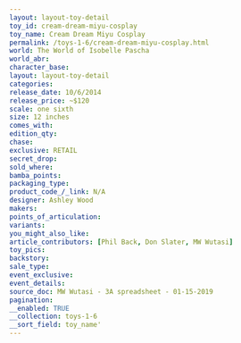 ```yaml
---
layout: layout-toy-detail 
toy_id: cream-dream-miyu-cosplay
toy_name: Cream Dream Miyu Cosplay
permalink: /toys-1-6/cream-dream-miyu-cosplay.html
world: The World of Isobelle Pascha
world_abr: 
character_base: 
layout: layout-toy-detail
categories: 
release_date: 10/6/2014
release_price: ~$120
scale: one sixth
size: 12 inches
comes_with: 
edition_qty: 
chase: 
exclusive: RETAIL
secret_drop: 
sold_where: 
bamba_points: 
packaging_type: 
product_code_/_link: N/A
designer: Ashley Wood
makers: 
points_of_articulation: 
variants: 
you_might_also_like: 
article_contributors: [Phil Back, Don Slater, MW Wutasi]
toy_pics: 
backstory: 
sale_type: 
event_exclusive: 
event_details: 
source_doc: MW Wutasi - 3A spreadsheet - 01-15-2019
pagination: 
__enabled: TRUE
__collection: toys-1-6
__sort_field: toy_name'
---
```


